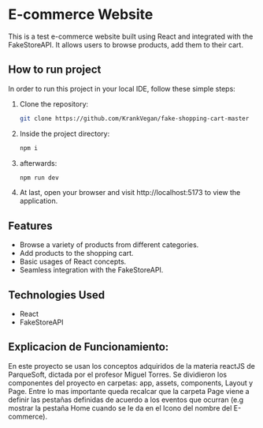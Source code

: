 # E-commerce Website

This is a test e-commerce website built using React and integrated with the FakeStoreAPI. It allows users to browse products, add them to their cart.

## How to run project

In order to run this project in your local IDE, follow these simple steps:

1. Clone the repository:

   ```bash
   git clone https://github.com/KrankVegan/fake-shopping-cart-master

2. Inside the project directory:

   ```bash
   npm i

3. afterwards:

   ```bash
   npm run dev

4. At last, open your browser and visit http://localhost:5173 to view the application.


## Features

- Browse a variety of products from different categories.
- Add products to the shopping cart.
- Basic usages of React concepts.
- Seamless integration with the FakeStoreAPI.

## Technologies Used

- React
- FakeStoreAPI

## Explicacion de Funcionamiento:

En este proyecto se usan los conceptos adquiridos de la materia reactJS de ParqueSoft, dictada por el profesor Miguel Torres.
Se dividieron los componentes del proyecto en carpetas: app, assets, components, Layout y Page. Entre lo mas importante queda recalcar que la carpeta Page viene a definir las pestañas definidas de acuerdo a los eventos que ocurran (e.g mostrar la pestaña Home cuando se le da en el Icono del nombre del E-commerce).